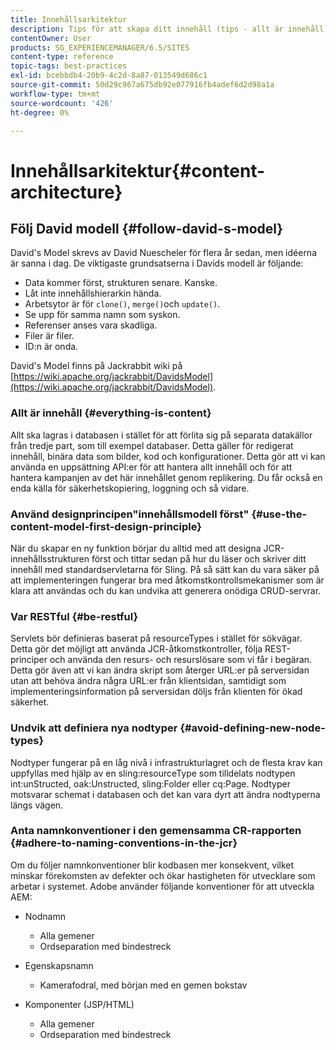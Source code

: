```yaml
---
title: Innehållsarkitektur
description: Tips för att skapa ditt innehåll (tips - allt är innehåll)
contentOwner: User
products: SG_EXPERIENCEMANAGER/6.5/SITES
content-type: reference
topic-tags: best-practices
exl-id: bcebbdb4-20b9-4c2d-8a87-013549d686c1
source-git-commit: 50d29c967a675db92e077916fb4adef6d2d98a1a
workflow-type: tm+mt
source-wordcount: '426'
ht-degree: 0%

---
```


# Innehållsarkitektur{#content-architecture}

## Följ David modell {#follow-david-s-model}

David&#39;s Model skrevs av David Nuescheler för flera år sedan, men idéerna är sanna i dag. De viktigaste grundsatserna i Davids modell är följande:

* Data kommer först, strukturen senare. Kanske.
* Låt inte innehållshierarkin hända.
* Arbetsytor är för `clone()`, `merge()`och `update()`.
* Se upp för samma namn som syskon.
* Referenser anses vara skadliga.
* Filer är filer.
* ID:n är onda.

David&#39;s Model finns på Jackrabbit wiki på [https://wiki.apache.org/jackrabbit/DavidsModel](https://wiki.apache.org/jackrabbit/DavidsModel).

### Allt är innehåll {#everything-is-content}

Allt ska lagras i databasen i stället för att förlita sig på separata datakällor från tredje part, som till exempel databaser. Detta gäller för redigerat innehåll, binära data som bilder, kod och konfigurationer. Detta gör att vi kan använda en uppsättning API:er för att hantera allt innehåll och för att hantera kampanjen av det här innehållet genom replikering. Du får också en enda källa för säkerhetskopiering, loggning och så vidare.

### Använd designprincipen&quot;innehållsmodell först&quot; {#use-the-content-model-first-design-principle}

När du skapar en ny funktion börjar du alltid med att designa JCR-innehållsstrukturen först och tittar sedan på hur du läser och skriver ditt innehåll med standardservletarna för Sling. På så sätt kan du vara säker på att implementeringen fungerar bra med åtkomstkontrollsmekanismer som är klara att användas och du kan undvika att generera onödiga CRUD-servrar.

### Var RESTful {#be-restful}

Servlets bör definieras baserat på resourceTypes i stället för sökvägar. Detta gör det möjligt att använda JCR-åtkomstkontroller, följa REST-principer och använda den resurs- och resurslösare som vi får i begäran. Detta gör även att vi kan ändra skript som återger URL:er på serversidan utan att behöva ändra några URL:er från klientsidan, samtidigt som implementeringsinformation på serversidan döljs från klienten för ökad säkerhet.

### Undvik att definiera nya nodtyper {#avoid-defining-new-node-types}

Nodtyper fungerar på en låg nivå i infrastrukturlagret och de flesta krav kan uppfyllas med hjälp av en sling:resourceType som tilldelats nodtypen int:unStructed, oak:Unstructed, sling:Folder eller cq:Page. Nodtyper motsvarar schemat i databasen och det kan vara dyrt att ändra nodtyperna längs vägen.

### Anta namnkonventioner i den gemensamma CR-rapporten {#adhere-to-naming-conventions-in-the-jcr}

Om du följer namnkonventioner blir kodbasen mer konsekvent, vilket minskar förekomsten av defekter och ökar hastigheten för utvecklare som arbetar i systemet. Adobe använder följande konventioner för att utveckla AEM:

* Nodnamn

   * Alla gemener
   * Ordseparation med bindestreck

* Egenskapsnamn

   * Kamerafodral, med början med en gemen bokstav

* Komponenter (JSP/HTML)

   * Alla gemener
   * Ordseparation med bindestreck
